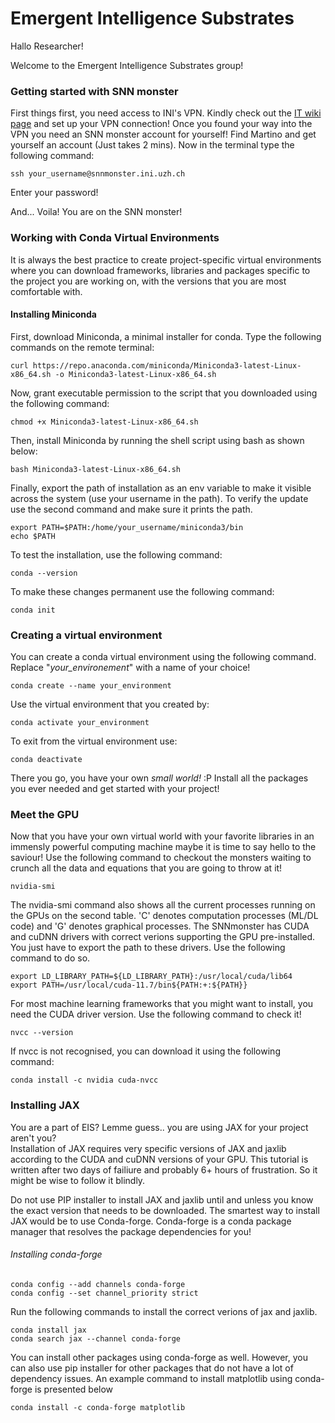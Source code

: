# Emergent Intelligence Substrates

Hallo Researcher!

Welcome to the Emergent Intelligence Substrates group!

### Getting started with SNN monster

First things first, you need access to INI's VPN. Kindly check out the [IT wiki page](https://services.ini.uzh.ch/wiki/index.php/VPN) and set up your VPN connection! 
Once you found your way into the VPN you need an SNN monster account for yourself! Find Martino and get yourself an account (Just takes 2 mins). Now in the terminal type the following command:

	ssh your_username@snnmonster.ini.uzh.ch

Enter your password!

And... Voila! 
You are on the SNN monster!

### Working with Conda Virtual Environments

It is always the best practice to create project-specific virtual environments where you can download frameworks, libraries and packages specific to the project you are working on, with the versions that you are most comfortable with.

#### Installing Miniconda

First, download Miniconda, a minimal installer for conda. Type the following commands on the remote terminal:

	curl https://repo.anaconda.com/miniconda/Miniconda3-latest-Linux-x86_64.sh -o Miniconda3-latest-Linux-x86_64.sh

Now, grant executable permission to the script that you downloaded using the following command:

	chmod +x Miniconda3-latest-Linux-x86_64.sh

Then, install Miniconda by running the shell script using bash as shown below:

	bash Miniconda3-latest-Linux-x86_64.sh

Finally, export the path of installation as an env variable to make it visible across the system (use your username in the path). To verify the update use the second command and make sure it prints the path.

	export PATH=$PATH:/home/your_username/miniconda3/bin
	echo $PATH

To test the installation, use the following command:

	conda --version

To make these changes permanent use the following command:

	conda init

### Creating a virtual environment

You can create a conda virtual environment using the following command. Replace "<i>your_environement</i>" with a name of your choice!

	conda create --name your_environment

Use the virtual environment that you created by:

	conda activate your_environment

To exit from the virtual environment use:

	conda deactivate

There you go, you have your own <i>small world!</i> :P 
Install all the packages you ever needed and get started with your project!

### Meet the GPU

Now that you have your own virtual world with your favorite libraries in an immensly powerful computing machine maybe it is time to say hello to the saviour! Use the following command to checkout the monsters waiting to crunch all the data and equations that you are going to throw at it!

	nvidia-smi

The nvidia-smi command also shows all the current processes running on the GPUs on the second table. 'C' denotes computation processes (ML/DL code) and 'G' denotes graphical processes. The SNNmonster has CUDA and cuDNN drivers with correct verions supporting the GPU pre-installed. You just have to export the path to these drivers. Use the following command to do so.

	export LD_LIBRARY_PATH=${LD_LIBRARY_PATH}:/usr/local/cuda/lib64
	export PATH=/usr/local/cuda-11.7/bin${PATH:+:${PATH}}

For most machine learning frameworks that you might want to install, you need the CUDA driver version. Use the following command to check it!

	nvcc --version

If nvcc is not recognised, you can download it using the following command:

	conda install -c nvidia cuda-nvcc

### Installing JAX

You are a part of EIS? Lemme guess.. you are using JAX for your project aren't you? <br>
Installation of JAX requires very specific versions of JAX and jaxlib according to the CUDA and cuDNN versions of your GPU. This tutorial is written after two days of failiure and probably 6+ hours of frustration. So it might be wise to follow it blindly.

Do not use PIP installer to install JAX and jaxlib until and unless you know the exact version that needs to be downloaded. The smartest way to install JAX would be to use Conda-forge. Conda-forge is a conda package manager that resolves the package dependencies for you! 

###### <i>Installing conda-forge</i>

	conda config --add channels conda-forge
	conda config --set channel_priority strict

Run the following commands to install the correct verions of jax and jaxlib.

	conda install jax
	conda search jax --channel conda-forge

You can install other packages using conda-forge as well. However, you can also use pip installer for other packages that do not have a lot of dependency issues. 
An example command to install matplotlib using conda-forge is presented below

	conda install -c conda-forge matplotlib
